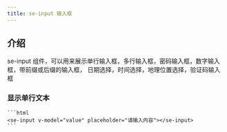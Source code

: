 ```yaml
---
title: se-input 输入框
---
```


## 介绍

se-input 组件，可以用来展示单行输入框，多行输入框，密码输入框，数字输入框，带前缀或后缀的输入框，
日期选择，时间选择，地理位置选择，验证码输入框

### 显示单行文本
    
    ```html
    <se-input v-model="value" placeholder="请输入内容"></se-input>
    ```

